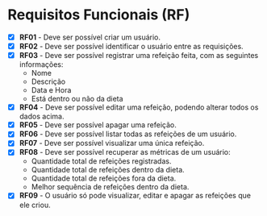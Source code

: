 
# Requisitos Funcionais (RF)

- [x] **RF01** - Deve ser possível criar um usuário.
- [X] **RF02** - Deve ser possível identificar o usuário entre as requisições.
- [x] **RF03** - Deve ser possível registrar uma refeição feita, com as seguintes informações:
  - Nome
  - Descrição
  - Data e Hora
  - Está dentro ou não da dieta
- [X] **RF04** - Deve ser possível editar uma refeição, podendo alterar todos os dados acima.
- [x] **RF05** - Deve ser possível apagar uma refeição.
- [x] **RF06** - Deve ser possível listar todas as refeições de um usuário.
- [x] **RF07** - Deve ser possível visualizar uma única refeição.
- [x] **RF08** - Deve ser possível recuperar as métricas de um usuário:
  - Quantidade total de refeições registradas.
  - Quantidade total de refeições dentro da dieta.
  - Quantidade total de refeições fora da dieta.
  - Melhor sequência de refeições dentro da dieta.
- [x] **RF09** - O usuário só pode visualizar, editar e apagar as refeições que ele criou.
